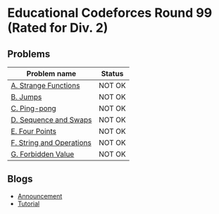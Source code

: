 # Educational Codeforces Round 99 (Rated for Div. 2)

## Problems

|Problem name|Status|
|------------|---------|
| [A. Strange Functions](problems/A._Strange_Functions.md)|NOT OK|
| [B. Jumps](problems/B._Jumps.md)|NOT OK|
| [C. Ping-pong](problems/C._Ping-pong.md)|NOT OK|
| [D. Sequence and Swaps](problems/D._Sequence_and_Swaps.md)|NOT OK|
| [E. Four Points](problems/E._Four_Points.md)|NOT OK|
| [F. String and Operations](problems/F._String_and_Operations.md)|NOT OK|
| [G. Forbidden Value](problems/G._Forbidden_Value.md)|NOT OK|
## Blogs

- [Announcement](blogs/Announcement.md)
- [Tutorial](blogs/Tutorial.md)
